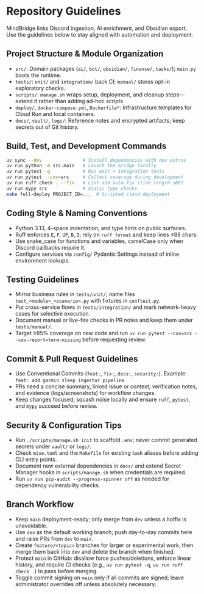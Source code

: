 # Repository Guidelines

MindBridge links Discord ingestion, AI enrichment, and Obsidian export. Use the guidelines below to stay aligned with automation and deployment.

## Project Structure & Module Organization
- `src/`: Domain packages (`ai/`, `bot/`, `obsidian/`, `finance/`, `tasks/`); `main.py` boots the runtime.
- `tests/`: `unit/` and `integration/` back CI; `manual/` stores opt-in exploratory checks.
- `scripts/`: `manage.sh` wraps setup, deployment, and cleanup steps—extend it rather than adding ad-hoc scripts.
- `deploy/`, `docker-compose.yml`, `Dockerfile*`: Infrastructure templates for Cloud Run and local containers.
- `docs/`, `vault/`, `logs/`: Reference notes and encrypted artifacts; keep secrets out of Git history.

## Build, Test, and Development Commands
```bash
uv sync --dev               # Install dependencies with dev extras
uv run python -m src.main   # Launch the bridge locally
uv run pytest -q            # Run unit + integration tests
uv run pytest --cov=src     # Collect coverage during development
uv run ruff check . --fix   # Lint and auto-fix (line length ≤88)
uv run mypy src             # Static type checks
make full-deploy PROJECT_ID=...  # Scripted cloud deployment
```

## Coding Style & Naming Conventions
- Python 3.13, 4-space indentation, and type hints on public surfaces.
- Ruff enforces `E`, `F`, `UP`, `B`, `I`; rely on `ruff format` and keep lines ≤88 chars.
- Use snake_case for functions and variables, camelCase only when Discord callbacks require it.
- Configure services via `config/` Pydantic Settings instead of inline environment lookups.

## Testing Guidelines
- Mirror business rules in `tests/unit/`; name files `test_<module>_<scenario>.py` with fixtures in `conftest.py`.
- Put cross-service flows in `tests/integration/` and mark network-heavy cases for selective execution.
- Document manual or live-fire checks in PR notes and keep them under `tests/manual/`.
- Target ≥85% coverage on new code and run `uv run pytest --cov=src --cov-report=term-missing` before requesting review.

## Commit & Pull Request Guidelines
- Use Conventional Commits (`feat:`, `fix:`, `docs:`, `security:`). Example: `feat: add garmin sleep ingestor pipeline`.
- PRs need a concise summary, linked issue or context, verification notes, and evidence (logs/screenshots) for workflow changes.
- Keep changes focused; squash noise locally and ensure `ruff`, `pytest`, and `mypy` succeed before review.

## Security & Configuration Tips
- Run `./scripts/manage.sh init` to scaffold `.env`; never commit generated secrets under `vault/` or `logs/`.
- Check `mise.toml` and the `Makefile` for existing task aliases before adding CLI entry points.
- Document new external dependencies in `docs/` and extend Secret Manager hooks in `scripts/manage.sh` when credentials are required.
- Run `uv run pip-audit --progress-spinner off` as needed for dependency vulnerability checks.

## Branch Workflow
- Keep `main` deployment-ready; only merge from `dev` unless a hotfix is unavoidable.
- Use `dev` as the default working branch; push day-to-day commits here and raise PRs from `dev` to `main`.
- Create `feature/<topic>` branches for larger or experimental work, then merge them back into `dev` and delete the branch when finished.
- Protect `main` in GitHub: disallow force pushes/deletions, enforce linear history, and require CI checks (e.g., `uv run pytest -q`, `uv run ruff check .`) to pass before merging.
- Toggle commit signing on `main` only if all commits are signed; leave administrator overrides off unless absolutely necessary.
